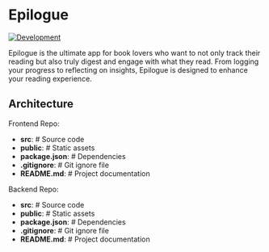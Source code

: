 # Epilogue

[![Development](https://github.com/joelshaw/epilogue/actions/workflows/deploy.yml/badge.svg?branch=main)](https://github.com/joelshaw/epilogue/actions/workflows/deploy.yml)

Epilogue is the ultimate app for book lovers who want to not only track their reading but also truly digest and engage with what they read. From logging your progress to reflecting on insights, Epilogue is designed to enhance your reading experience.

## Architecture

Frontend Repo:

- **src**: # Source code
- **public**: # Static assets
- **package.json**: # Dependencies
- **.gitignore**: # Git ignore file
- **README.md**: # Project documentation

Backend Repo:

- **src**: # Source code
- **public**: # Static assets
- **package.json**: # Dependencies
- **.gitignore**: # Git ignore file
- **README.md**: # Project documentation
